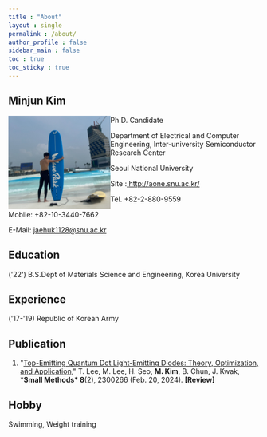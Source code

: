 ```yaml
---
title : "About"
layout : single
permalink : /about/
author_profile : false
sidebar_main : false
toc : true
toc_sticky : true
---
```


## Minjun Kim

<img src="../images/about/author_image.png" alt="author_image" style="zoom:20%;" align = "left"/>  
 
Ph.D. Candidate  

Department of Electrical and Computer Engineering, Inter-university Semiconductor Research Center  

Seoul National University  

Site :[ ](http://goog_213038452/)http://aone.snu.ac.kr/  

Tel. +82-2-880-9559  

Mobile: +82-10-3440-7662  

E-Mail: [jaehuk1128@snu.ac.kr ](mailto:jaehuk1128@snu.ac.kr) 



## Education

('22') B.S.Dept of Materials Science and Engineering, Korea University



## Experience

('17-'19) Republic of Korean Army



## Publication

1. "[Top-Emitting Quantum Dot Light-Emitting Diodes: Theory, Optimization, and Application](https://doi.org/10.1002/smtd.202300266)," T. Lee, M. Lee, H. Seo, **M. Kim**, B. Chun, J. Kwak, ***Small Methods\* 8**(2), 2300266 (Feb. 20, 2024). **[Review]**

## Hobby

Swimming, Weight training
